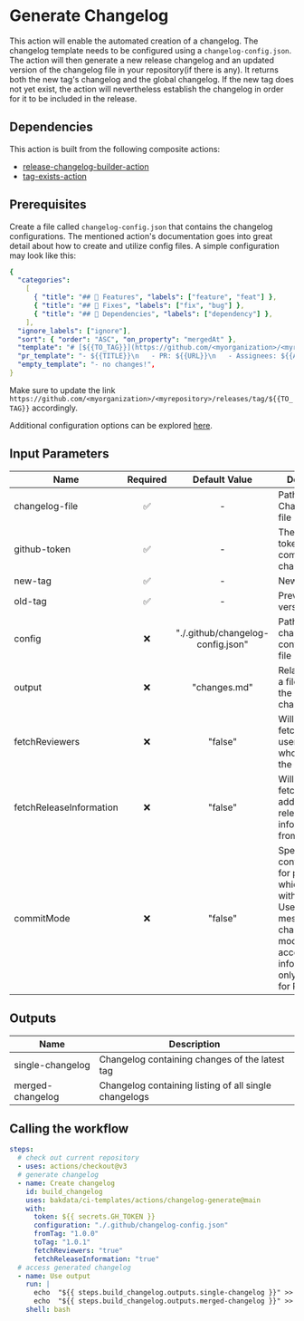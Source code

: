 # Generate Changelog

This action will enable the automated creation of a changelog. The changelog template needs to be configured using a `changelog-config.json`. The action will then generate a new release changelog and an updated version of the changelog file in your repository(if there is any). It returns both the new tag's changelog and the global changelog. If the new tag does not yet exist, the action will nevertheless establish the changelog in order for it to be included in the release.

## Dependencies

This action is built from the following composite actions:

- [release-changelog-builder-action](https://github.com/mikepenz/release-changelog-builder-action)
- [tag-exists-action](https://github.com/mukunku/tag-exists-action)

## Prerequisites

Create a file called `changelog-config.json` that contains the changelog configurations. The mentioned action's documentation goes into great detail about how to create and utilize config files. A simple configuration may look like this:

```yaml
{
  "categories":
    [
      { "title": "## 🚀 Features", "labels": ["feature", "feat"] },
      { "title": "## 🐛 Fixes", "labels": ["fix", "bug"] },
      { "title": "## 🧪 Dependencies", "labels": ["dependency"] },
    ],
  "ignore_labels": ["ignore"],
  "sort": { "order": "ASC", "on_property": "mergedAt" },
  "template": "# [${{TO_TAG}}](https://github.com/<myorganization>/<myrepository>/releases/tag/${{TO_TAG}}) - ${{TO_TAG_DATE}}\n\n${{CHANGELOG}}\n<details>\n<summary>Uncategorized</summary>\n\n${{UNCATEGORIZED}}\n</details>\n",
  "pr_template": "- ${{TITLE}}\n   - PR: ${{URL}}\n   - Assignees: ${{ASSIGNEES[*]}}\n   - Reviewers: ${{REVIEWERS[*]}}\n   - Approvers: ${{APPROVERS[*]}}",
  "empty_template": "- no changes!",
}
```

Make sure to update the link `https://github.com/<myorganization>/<myrepository>/releases/tag/${{TO_TAG}}` accordingly.

Additional configuration options can be explored [here](https://github.com/mikepenz/release-changelog-builder-action#configuration-specification).

## Input Parameters

| Name                    | Required |           Default Value           | Description                                                                                                                                                  |
| ----------------------- | :------: | :-------------------------------: | ------------------------------------------------------------------------------------------------------------------------------------------------------------ |
| changelog-file          |    ✅    |                 -                 | Path to the Changelog.md file                                                                                                                                |
| github-token            |    ✅    |                 -                 | The GitHub token for committing the changes                                                                                                                  |
| new-tag                 |    ✅    |                 -                 | New version                                                                                                                                                  |
| old-tag                 |    ✅    |                 -                 | Previous version                                                                                                                                             |
| config                  |    ❌    | "./.github/changelog-config.json" | Path to the changelog config JSON file                                                                                                                       |
| output                  |    ❌    |           "changes.md"            | Relative path to a file to store the resulting changelog in.                                                                                                 |
| fetchReviewers          |    ❌    |              "false"              | Will enable fetching the users/reviewers who approved the PR.                                                                                                |
| fetchReleaseInformation |    ❌    |              "false"              | Will enable fetching additional release information from tags.                                                                                               |
| commitMode              |    ❌    |              "false"              | Special configuration for projects which work without PRs. Uses commit messages as changelog. This mode looses access to information only available for PRs. |

## Outputs

| Name             | Description                                           |
| ---------------- | ----------------------------------------------------- |
| single-changelog | Changelog containing changes of the latest tag        |
| merged-changelog | Changelog containing listing of all single changelogs |

## Calling the workflow

```yaml
steps:
  # check out current repository
  - uses: actions/checkout@v3
  # generate changelog
  - name: Create changelog
    id: build_changelog
    uses: bakdata/ci-templates/actions/changelog-generate@main
    with:
      token: ${{ secrets.GH_TOKEN }}
      configuration: "./.github/changelog-config.json"
      fromTag: "1.0.0"
      toTag: "1.0.1"
      fetchReviewers: "true"
      fetchReleaseInformation: "true"
  # access generated changelog
  - name: Use output
    run: |
      echo  "${{ steps.build_changelog.outputs.single-changelog }}" >> tag_changelog.md
      echo  "${{ steps.build_changelog.outputs.merged-changelog }}" >> global_changelog.md
    shell: bash
```
